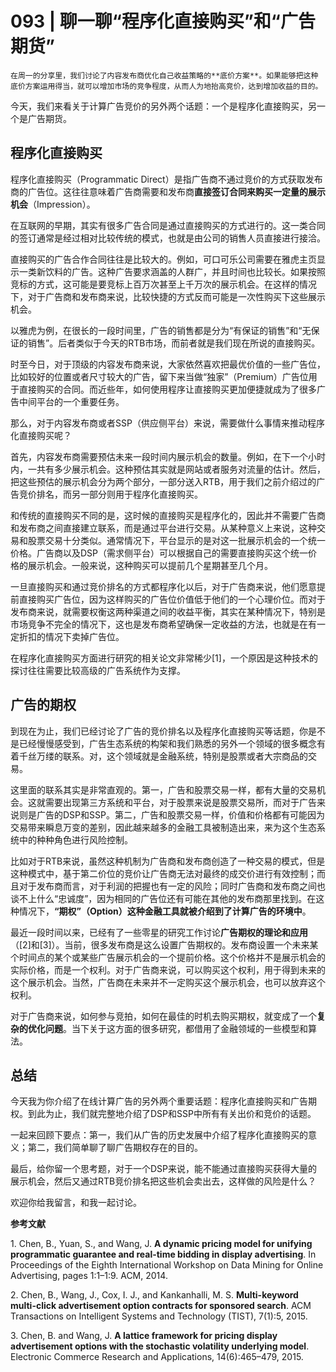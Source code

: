 # 093 | 聊一聊“程序化直接购买”和“广告期货”

    在周一的分享里，我们讨论了内容发布商优化自己收益策略的**底价方案**。如果能够把这种底价方案运用得当，就可以增加市场的竞争程度，从而人为地抬高竞价，达到增加收益的目的。

今天，我们来看关于计算广告竞价的另外两个话题：一个是程序化直接购买，另一个是广告期货。

## 程序化直接购买

程序化直接购买（Programmatic Direct）是指广告商不通过竞价的方式获取发布商的广告位。这往往意味着广告商需要和发布商**直接签订合同来购买一定量的展示机会**（Impression）。

在互联网的早期，其实有很多广告合同是通过直接购买的方式进行的。这一类合同的签订通常是经过相对比较传统的模式，也就是由公司的销售人员直接进行接洽。

直接购买的广告合作合同往往是比较大的。例如，可口可乐公司需要在雅虎主页显示一类新饮料的广告。这种广告要求涵盖的人群广，并且时间也比较长。如果按照竞标的方式，这可能是要竞标上百万次甚至上千万次的展示机会。在这样的情况下，对于广告商和发布商来说，比较快捷的方式反而可能是一次性购买下这些展示机会。

以雅虎为例，在很长的一段时间里，广告的销售都是分为“有保证的销售”和“无保证的销售”。后者类似于今天的RTB市场，而前者就是我们现在所说的直接购买。

时至今日，对于顶级的内容发布商来说，大家依然喜欢把最优价值的一些广告位，比如较好的位置或者尺寸较大的广告，留下来当做“独家”（Premium）广告位用于直接购买的合同。而近些年，如何使用程序让直接购买更加便捷就成为了很多广告中间平台的一个重要任务。

那么，对于内容发布商或者SSP（供应侧平台）来说，需要做什么事情来推动程序化直接购买呢？

首先，内容发布商需要预估未来一段时间内展示机会的数量。例如，在下一个小时内，一共有多少展示机会。这种预估其实就是网站或者服务对流量的估计。然后，把这些预估的展示机会分为两个部分，一部分送入RTB，用于我们之前介绍过的广告竞价排名，而另一部分则用于程序化直接购买。

和传统的直接购买不同的是，这时候的直接购买是程序化的，因此并不需要广告商和发布商之间直接建立联系，而是通过平台进行交易。从某种意义上来说，这种交易和股票交易十分类似。通常情况下，平台显示的是对这一批展示机会的一个统一价格。广告商以及DSP（需求侧平台）可以根据自己的需要直接购买这个统一价格的展示机会。一般来说，这种购买可以提前几个星期甚至几个月。

一旦直接购买和通过竞价排名的方式都程序化以后，对于广告商来说，他们愿意提前直接购买广告位，因为这样购买的广告位价值低于他们的一个心理价位。而对于发布商来说，就需要权衡这两种渠道之间的收益平衡，其实在某种情况下，特别是市场竞争不完全的情况下，这也是发布商希望确保一定收益的方法，也就是在有一定折扣的情况下卖掉广告位。

在程序化直接购买方面进行研究的相关论文非常稀少\[1\]，一个原因是这种技术的探讨往往需要比较高级的广告系统作为支撑。

## 广告的期权

到现在为止，我们已经讨论了广告的竞价排名以及程序化直接购买等话题，你是不是已经慢慢感受到，广告生态系统的构架和我们熟悉的另外一个领域的很多概念有着千丝万缕的联系。对，这个领域就是金融系统，特别是股票或者大宗商品的交易。

这里面的联系其实是非常直观的。第一，广告和股票交易一样，都有大量的交易机会。这就需要出现第三方系统和平台，对于股票来说是股票交易所，而对于广告来说则是广告的DSP和SSP。第二，广告和股票交易一样，价值和价格都有可能因为交易带来瞬息万变的差别，因此越来越多的金融工具被制造出来，来为这个生态系统中的种种角色进行风险控制。

比如对于RTB来说，虽然这种机制为广告商和发布商创造了一种交易的模式，但是这种模式中，基于第二价位的竞价让广告商无法对最终的成交价进行有效控制；而且对于发布商而言，对于利润的把握也有一定的风险；同时广告商和发布商之间也谈不上什么“忠诚度”，因为相同的广告位还有可能在其他的发布商那里找到。在这种情况下，**“期权”（Option）这种金融工具就被介绍到了计算广告的环境中**。

最近一段时间以来，已经有了一些零星的研究工作讨论**广告期权的理论和应用**（\[2\]和\[3\]）。当前，很多发布商是这么设置广告期权的。发布商设置一个未来某个时间点的某个或某些广告展示机会的一个提前价格。这个价格并不是展示机会的实际价格，而是一个权利。对于广告商来说，可以购买这个权利，用于得到未来的这个展示机会。当然，广告商在未来并不一定购买这个展示机会，也可以放弃这个权利。

对于广告商来说，如何参与竞拍，如何在最佳的时机去购买期权，就变成了一个**复杂的优化问题**。当下关于这方面的很多研究，都借用了金融领域的一些模型和算法。

## 总结

今天我为你介绍了在线计算广告的另外两个重要话题：程序化直接购买和广告期权。到此为止，我们就完整地介绍了DSP和SSP中所有有关出价和竞价的话题。

一起来回顾下要点：第一，我们从广告的历史发展中介绍了程序化直接购买的意义；第二，我们简单聊了聊广告期权存在的目的。

最后，给你留一个思考题，对于一个DSP来说，能不能通过直接购买获得大量的展示机会，然后又通过RTB竞价排名把这些机会卖出去，这样做的风险是什么？

欢迎你给我留言，和我一起讨论。

**参考文献**

1\. Chen, B., Yuan, S., and Wang, J. **A dynamic pricing model for unifying programmatic guarantee and real-time bidding in display advertising**. In Proceedings of the Eighth International Workshop on Data Mining for Online Advertising, pages 1:1–1:9. ACM, 2014.

2\. Chen, B., Wang, J., Cox, I. J., and Kankanhalli, M. S. **Multi-keyword multi-click advertisement option contracts for sponsored search**. ACM Transactions on Intelligent Systems and Technology (TIST), 7(1):5, 2015.

3\. Chen, B. and Wang, J. **A lattice framework for pricing display advertisement options with the stochastic volatility underlying model**. Electronic Commerce Research and Applications, 14(6):465–479, 2015.
    